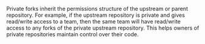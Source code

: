 Private forks inherit the permissions structure of the upstream or parent repository. For example, if the upstream repository is private and gives read/write access to a team, then the same team will have read/write access to any forks of the private upstream repository. This helps owners of private repositories maintain control over their code.
